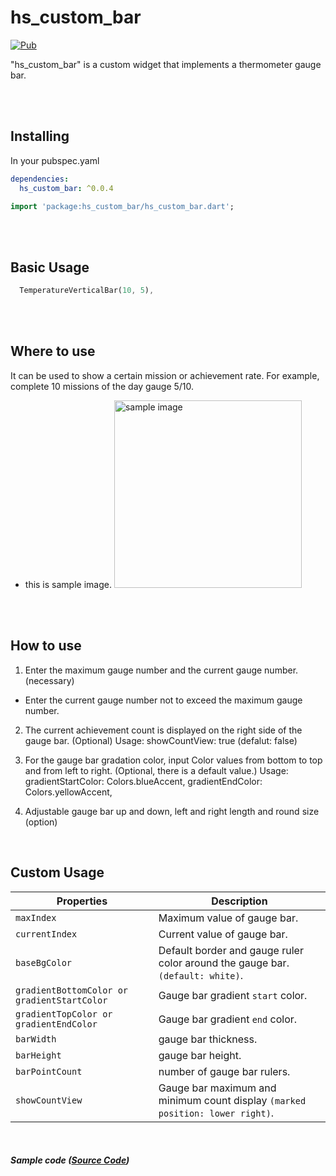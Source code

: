 # hs_custom_bar
[![Pub](https://img.shields.io/pub/v/hs_custom_bar.svg)](https://pub.dev/packages/hs_custom_bar)

"hs_custom_bar" is a custom widget that implements a thermometer gauge bar.

<br>
<br>

## Installing
In your pubspec.yaml
```yaml
dependencies:
  hs_custom_bar: ^0.0.4
```
```dart
import 'package:hs_custom_bar/hs_custom_bar.dart';
```

<br>
<br>

## Basic Usage
```dart
  TemperatureVerticalBar(10, 5),
```

<br>
<br>

## Where to use

It can be used to show a certain mission or achievement rate.
For example, complete 10 missions of the day gauge 5/10.

- this is sample image.
  <img src="https://cdn.jsdelivr.net/gh/hyeseok/hs_custom_bar/assets/sample_image.png" alt="sample image" width="300"/>

<br>
<br>

## How to use

1. Enter the maximum gauge number and the current gauge number. (necessary)
* Enter the current gauge number not to exceed the maximum gauge number.

2. The current achievement count is displayed on the right side of the gauge bar. (Optional)
   Usage: showCountView: true (defalut: false)

3. For the gauge bar gradation color, input Color values from bottom to top and from left to right.
   (Optional, there is a default value.)
   Usage: gradientStartColor: Colors.blueAccent, gradientEndColor: Colors.yellowAccent,

4. Adjustable gauge bar up and down, left and right length and round size
   (option)
   
<br>

## Custom Usage
|  Properties  |   Description   |
|--------------|-----------------|
| `maxIndex` | Maximum value of gauge bar. |
| `currentIndex` | Current value of gauge bar. |
| `baseBgColor` | Default border and gauge ruler color around the gauge bar. `(default: white)`. |
| `gradientBottomColor or gradientStartColor` | Gauge bar gradient `start` color. |
| `gradientTopColor or gradientEndColor` | Gauge bar gradient `end` color. |
| `barWidth` | gauge bar thickness. |
| `barHeight` | gauge bar height. |
| `barPointCount` | number of gauge bar rulers. |
| `showCountView` | Gauge bar maximum and minimum count display `(marked position: lower right)`. |

<br>

##### Sample code ([Source Code](https://github.com/hyeseok/hs_custom_bar/blob/master/lib/sample/sample_code.dart))


